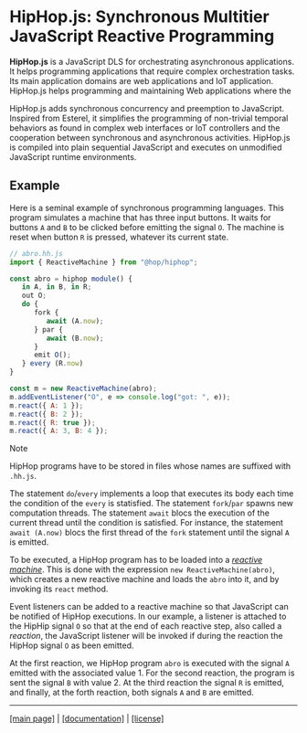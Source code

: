 <!-- ${ var doc = require("hopdoc") } -->

HipHop.js: Synchronous Multitier JavaScript Reactive Programming
================================================================

__HipHop.js__ is a JavaScript DLS for orchestrating asynchronous
applications. It helps programming applications that require complex
orchestration tasks. Its main application domains are web applications
and IoT application. HipHop.js helps programming and maintaining Web
applications where the

HipHop.js adds synchronous concurrency and preemption to
JavaScript. Inspired from Esterel, it simplifies the programming of
non-trivial temporal behaviors as found in complex web interfaces or
IoT controllers and the cooperation between synchronous and
asynchronous activities. HipHop.js is compiled into plain sequential
JavaScript and executes on unmodified JavaScript runtime environments.

Example
-------

Here is a seminal example of synchronous programming languages. This
program simulates a machine that has three input buttons. It waits for
buttons `A` and `B` to be clicked before emitting the signal `O`. The
machine is reset when button `R` is pressed, whatever its current
state.

```javascript
// abro.hh.js
import { ReactiveMachine } from "@hop/hiphop";

const abro = hiphop module() {
   in A, in B, in R;
   out O;
   do {
      fork {
         await (A.now);
      } par {
         await (B.now);
      }
      emit O();
   } every (R.now)
}

const m = new ReactiveMachine(abro);
m.addEventListener("O", e => console.log("got: ", e));
m.react({ A: 1 });
m.react({ B: 2 });
m.react({ R: true });
m.react({ A: 3, B: 4 });
```

> [!NOTE]
> HipHop programs have to be stored in files whose names are suffixed 
> with `.hh.js`.

The statement `do`/`every` implements a loop that executes its body
each time the condition of the `every` is statisfied. The statement
`fork`/`par` spawns new computation threads. The statement `await`
blocs the execution of the current thread until the condition is
satisfied. For instance, the statement `await (A.now)` blocs the
first thread of the `fork` statement until the signal `A` is emitted.

To be executed, a HipHop program has to be loaded into a [_reactive machine_](./api.md).
This is done with the expression `new ReactiveMachine(abro)`, which creates
a new reactive machine and loads the `abro` into it, and by invoking
its `react` method.

Event listeners can be added to a reactive machine so that JavaScript
can be notified of HipHop executions. In our example, a listener
is attached to the HipHip signal `O` so that at the end of each
reactive step, also called a _reaction_, the JavaScript listener will
be invoked if during the reaction the HipHop signal `O` as been emitted.

At the first reaction, we HipHop program `abro` is executed with
the signal `A` emitted with the associated value 1. For the second
reaction, the program is sent the signal `B` with value 2. At
the third reaction the signal `R` is emitted, and finally, at
the forth reaction, both signals `A` and `B` are emitted.

- - - - - - - - - - - - - - - - - - - - - - - - - - - 
[[main page]](../README.md) | [[documentation]](./README.md) | [[license]](./license.md)
